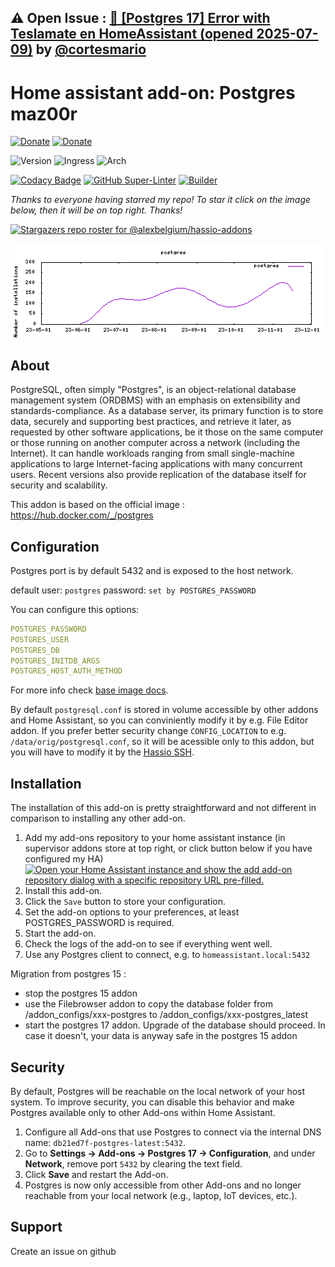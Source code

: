 ## &#9888; Open Issue : [🐛 [Postgres 17] Error with Teslamate en HomeAssistant (opened 2025-07-09)](https://github.com/alexbelgium/hassio-addons/issues/1944) by [@cortesmario](https://github.com/cortesmario)
# Home assistant add-on: Postgres maz00r

[![Donate][donation-badge]](https://www.buymeacoffee.com/alexbelgium)
[![Donate][paypal-badge]](https://www.paypal.com/donate/?hosted_button_id=DZFULJZTP3UQA)

![Version](https://img.shields.io/badge/dynamic/json?label=Version&query=%24.version&url=https%3A%2F%2Fraw.githubusercontent.com%2Falexbelgium%2Fhassio-addons%2Fmaster%2Fpostgres%2Fconfig.json)
![Ingress](https://img.shields.io/badge/dynamic/json?label=Ingress&query=%24.ingress&url=https%3A%2F%2Fraw.githubusercontent.com%2Falexbelgium%2Fhassio-addons%2Fmaster%2Fpostgres%2Fconfig.json)
![Arch](https://img.shields.io/badge/dynamic/json?color=success&label=Arch&query=%24.arch&url=https%3A%2F%2Fraw.githubusercontent.com%2Falexbelgium%2Fhassio-addons%2Fmaster%2Fpostgres%2Fconfig.json)

[![Codacy Badge](https://app.codacy.com/project/badge/Grade/9c6cf10bdbba45ecb202d7f579b5be0e)](https://www.codacy.com/gh/alexbelgium/hassio-addons/dashboard?utm_source=github.com&utm_medium=referral&utm_content=alexbelgium/hassio-addons&utm_campaign=Badge_Grade)
[![GitHub Super-Linter](https://img.shields.io/github/actions/workflow/status/alexbelgium/hassio-addons/weekly-supelinter.yaml?label=Lint%20code%20base)](https://github.com/alexbelgium/hassio-addons/actions/workflows/weekly-supelinter.yaml)
[![Builder](https://img.shields.io/github/actions/workflow/status/alexbelgium/hassio-addons/onpush_builder.yaml?label=Builder)](https://github.com/alexbelgium/hassio-addons/actions/workflows/onpush_builder.yaml)

[donation-badge]: https://img.shields.io/badge/Buy%20me%20a%20coffee%20(no%20paypal)-%23d32f2f?logo=buy-me-a-coffee&style=flat&logoColor=white
[paypal-badge]: https://img.shields.io/badge/Buy%20me%20a%20coffee%20with%20Paypal-0070BA?logo=paypal&style=flat&logoColor=white

_Thanks to everyone having starred my repo! To star it click on the image below, then it will be on top right. Thanks!_

[![Stargazers repo roster for @alexbelgium/hassio-addons](https://raw.githubusercontent.com/alexbelgium/hassio-addons/master/.github/stars2.svg)](https://github.com/alexbelgium/hassio-addons/stargazers)

![downloads evolution](https://raw.githubusercontent.com/alexbelgium/hassio-addons/master/postgres/stats.png)

## About

PostgreSQL, often simply "Postgres", is an object-relational database management system (ORDBMS) with an emphasis on extensibility and standards-compliance. As a database server, its primary function is to store data, securely and supporting best practices, and retrieve it later, as requested by other software applications, be it those on the same computer or those running on another computer across a network (including the Internet). It can handle workloads ranging from small single-machine applications to large Internet-facing applications with many concurrent users. Recent versions also provide replication of the database itself for security and scalability.

This addon is based on the official image : https://hub.docker.com/_/postgres

## Configuration

Postgres port is by default 5432 and is exposed to the host network.

default user: `postgres`
password: `set by POSTGRES_PASSWORD`

You can configure this options:

```yaml
POSTGRES_PASSWORD
POSTGRES_USER
POSTGRES_DB
POSTGRES_INITDB_ARGS
POSTGRES_HOST_AUTH_METHOD
```

For more info check [base image docs](https://hub.docker.com/_/postgres).

By default `postgresql.conf` is stored in volume accessible by other addons and Home Assistant, so you can conviniently modify it by e.g. File Editor addon. If you prefer better security change `CONFIG_LOCATION` to e.g. `/data/orig/postgresql.conf`, so it will be acessible only to this addon, but you will have to modify it by the [Hassio SSH](https://developers.home-assistant.io/docs/operating-system/debugging/).

## Installation

The installation of this add-on is pretty straightforward and not different in comparison to installing any other add-on.

1. Add my add-ons repository to your home assistant instance (in supervisor addons store at top right, or click button below if you have configured my HA)
   [![Open your Home Assistant instance and show the add add-on repository dialog with a specific repository URL pre-filled.](https://my.home-assistant.io/badges/supervisor_add_addon_repository.svg)](https://my.home-assistant.io/redirect/supervisor_add_addon_repository/?repository_url=https%3A%2F%2Fgithub.com%2Falexbelgium%2Fhassio-addons)
1. Install this add-on.
1. Click the `Save` button to store your configuration.
1. Set the add-on options to your preferences, at least POSTGRES_PASSWORD is required.
1. Start the add-on.
1. Check the logs of the add-on to see if everything went well.
1. Use any Postgres client to connect, e.g. to `homeassistant.local:5432`

Migration from postgres 15 :

- stop the postgres 15 addon
- use the Filebrowser addon to copy the database folder from /addon_configs/xxx-postgres to /addon_configs/xxx-postgres_latest
- start the postgres 17 addon. Upgrade of the database should proceed. In case it doesn't, your data is anyway safe in the postgres 15 addon

## Security

By default, Postgres will be reachable on the local network of your host system. To improve security, you can disable this behavior and make Postgres available only to other Add-ons within Home Assistant.

1. Configure all Add-ons that use Postgres to connect via the internal DNS name: `db21ed7f-postgres-latest:5432`.
2. Go to **Settings → Add-ons → Postgres 17 → Configuration**, and under **Network**, remove port `5432` by clearing the text field.
3. Click **Save** and restart the Add-on.
4. Postgres is now only accessible from other Add-ons and no longer reachable from your local network (e.g., laptop, IoT devices, etc.).

## Support

Create an issue on github

[repository]: https://github.com/alexbelgium/hassio-addons
